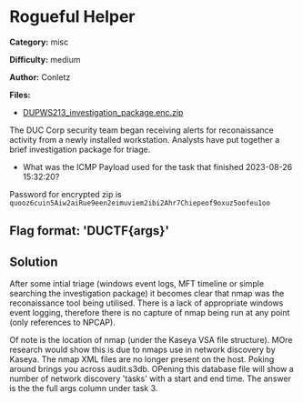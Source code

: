 Rogueful Helper
============

**Category:** misc

**Difficulty:** medium

**Author:** Conletz

**Files:**
- [DUPWS213_investigation_package.enc.zip](https://bigfiles.duc.tf/DUPWS213_investigation_package.enc.zip)

The DUC Corp security team began receiving alerts for reconaissance activity from a newly installed workstation. 
Analysts have put together a brief investigation package for triage.

- What was the ICMP Payload used for the task that finished 2023-08-26 15:32:20?

Password for encrypted zip is `quooz6cuin5Aiw2aiRue9een2eimuviem2ibi2Ahr7Chiepeof9oxuz5oofeu1oo`

Flag format: 'DUCTF{args}'
---

## Solution

After some intial triage (windows event logs, MFT timeline or simple searching the investigation package) it becomes clear that nmap was the reconaissance tool being utilised.
There is a lack of appropriate windows event logging, therefore there is no capture of nmap being run at any point (only references to NPCAP).

Of note is the location of nmap (under the Kaseya VSA file structure). MOre research would show this is due to nmaps use in network discovery by Kaseya.
The nmap XML files are no longer present on the host. Poking around brings you across audit.s3db. OPening this database file will show a number of network discovery 'tasks' with a start and end time.
The answer is the the full args column under task 3.
